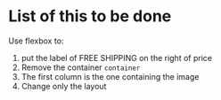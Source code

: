 # List of this to be done

Use flexbox to:

1. put the label of FREE SHIPPING on the right of price
2. Remove the container `container`
3. The first column is the one containing the image
4. Change only the layout
